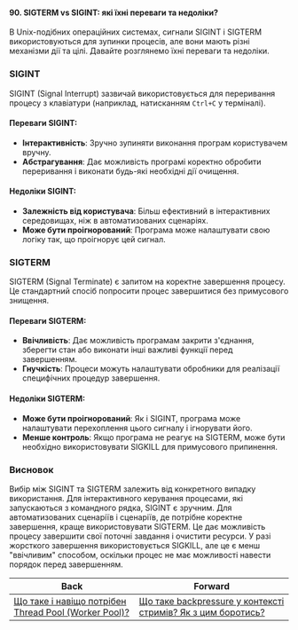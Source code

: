 #### 90. SIGTERM vs SIGINT: які їхні переваги та недоліки?

В Unix-подібних операційних системах, сигнали SIGINT і SIGTERM використовуються для зупинки процесів, але вони мають різні механізми дії та цілі. Давайте розглянемо їхні переваги та недоліки.

### SIGINT

SIGINT (Signal Interrupt) зазвичай використовується для переривання процесу з клавіатури (наприклад, натисканням `Ctrl+C` у терміналі).

#### Переваги SIGINT:
- **Інтерактивність**: Зручно зупиняти виконання програм користувачем вручну.
- **Абстрагування**: Дає можливість програмі коректно обробити переривання і виконати будь-які необхідні дії очищення.

#### Недоліки SIGINT:
- **Залежність від користувача**: Більш ефективний в інтерактивних середовищах, ніж в автоматизованих сценаріях.
- **Може бути проігнорований**: Програма може налаштувати свою логіку так, що проігнорує цей сигнал.

### SIGTERM

SIGTERM (Signal Terminate) є запитом на коректне завершення процесу. Це стандартний спосіб попросити процес завершитися без примусового знищення.

#### Переваги SIGTERM:
- **Ввічливість**: Дає можливість програмам закрити з'єднання, зберегти стан або виконати інші важливі функції перед завершенням.
- **Гнучкість**: Процеси можуть налаштувати обробники для реалізації специфічних процедур завершення.

#### Недоліки SIGTERM:
- **Може бути проігнорований**: Як і SIGINT, програма може налаштувати перехоплення цього сигналу і ігнорувати його.
- **Менше контроль**: Якщо програма не реагує на SIGTERM, може бути необхідно використовувати SIGKILL для примусового припинення.

### Висновок

Вибір між SIGINT та SIGTERM залежить від конкретного випадку використання. Для інтерактивного керування процесами, які запускаються з командного рядка, SIGINT є зручним. Для автоматизованих сценаріїв і сценаріїв, де потрібне коректне завершення, краще використовувати SIGTERM. Це дає можливість процесу завершити свої поточні завдання і очистити ресурси. У разі жорсткого завершення використовується SIGKILL, але це є менш "ввічливим" способом, оскільки процес не має можливості навести порядок перед завершенням.

| Back | Forward |
|---|---|
| [Що таке і навіщо потрібен Thread Pool (Worker Pool)?](/ua/middle/nodejs/what-is-a-thread-pool-and-why-do-we-need-it.md)  | [Що таке backpressure у контексті стримів? Як з цим боротись?](/ua/middle/nodejs/what-is-backpressure-in-the-context-of-streams-and-how-to-deal-with-it.md) |